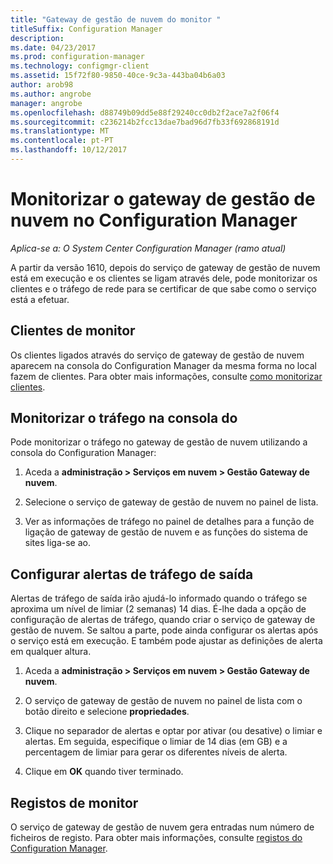 ```yaml
---
title: "Gateway de gestão de nuvem do monitor "
titleSuffix: Configuration Manager
description: 
ms.date: 04/23/2017
ms.prod: configuration-manager
ms.technology: configmgr-client
ms.assetid: 15f72f80-9850-40ce-9c3a-443ba04b6a03
author: arob98
ms.author: angrobe
manager: angrobe
ms.openlocfilehash: d88749b09dd5e88f29240cc0db2f2ace7a2f06f4
ms.sourcegitcommit: c236214b2fcc13dae7bad96d7fb33f692868191d
ms.translationtype: MT
ms.contentlocale: pt-PT
ms.lasthandoff: 10/12/2017
---
```

# <a name="monitor-cloud-management-gateway-in-configuration-manager"></a>Monitorizar o gateway de gestão de nuvem no Configuration Manager

*Aplica-se a: O System Center Configuration Manager (ramo atual)*

A partir da versão 1610, depois do serviço de gateway de gestão de nuvem está em execução e os clientes se ligam através dele, pode monitorizar os clientes e o tráfego de rede para se certificar de que sabe como o serviço está a efetuar.

## <a name="monitor-clients"></a>Clientes de monitor

Os clientes ligados através do serviço de gateway de gestão de nuvem aparecem na consola do Configuration Manager da mesma forma no local fazem de clientes. Para obter mais informações, consulte [como monitorizar clientes](monitor-clients.md).

## <a name="monitor-traffic-in-the-console"></a>Monitorizar o tráfego na consola do

Pode monitorizar o tráfego no gateway de gestão de nuvem utilizando a consola do Configuration Manager:

1. Aceda a **administração > Serviços em nuvem > Gestão Gateway de nuvem**.

2. Selecione o serviço de gateway de gestão de nuvem no painel de lista.

3. Ver as informações de tráfego no painel de detalhes para a função de ligação de gateway de gestão de nuvem e as funções do sistema de sites liga-se ao.

## <a name="set-up-outbound-traffic-alerts"></a>Configurar alertas de tráfego de saída

Alertas de tráfego de saída irão ajudá-lo informado quando o tráfego se aproxima um nível de limiar (2 semanas) 14 dias. É-lhe dada a opção de configuração de alertas de tráfego, quando criar o serviço de gateway de gestão de nuvem. Se saltou a parte, pode ainda configurar os alertas após o serviço está em execução. E também pode ajustar as definições de alerta em qualquer altura.

1. Aceda a **administração > Serviços em nuvem > Gestão Gateway de nuvem**.

2. O serviço de gateway de gestão de nuvem no painel de lista com o botão direito e selecione **propriedades**.

3. Clique no separador de alertas e optar por ativar (ou desative) o limiar e alertas. Em seguida, especifique o limiar de 14 dias (em GB) e a percentagem de limiar para gerar os diferentes níveis de alerta.

4. Clique em **OK** quando tiver terminado.

## <a name="monitor-logs"></a>Registos de monitor

O serviço de gateway de gestão de nuvem gera entradas num número de ficheiros de registo. Para obter mais informações, consulte [registos do Configuration Manager](/sccm/core/plan-design/hierarchy/log-files).
